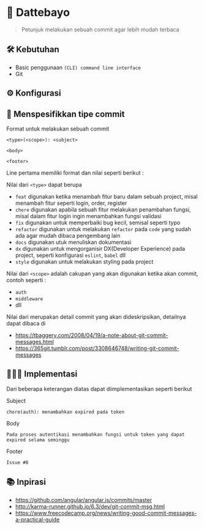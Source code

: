 # 📖 Dattebayo

> Petunjuk melakukan sebuah commit agar lebih mudah terbaca

## 🛠 Kebutuhan
- Basic penggunaan `(CLI) command line interface`
- Git 

## ⚙️ Konfigurasi

## 🎒 Menspesifikkan tipe commit 

Format untuk melakukan sebuah commit  

```
<type>(<scope>): <subject>

<body>

<footer>
```

Line pertama memiliki format dan nilai seperti berikut :

Nilai dari `<type>` dapat berupa

- `feat` digunakan ketika menambah fitur baru dalam sebuah project, misal menambah fitur seperti login, order, register
- `chore` digunakan apabila sebuah fitur melakukan penambahan fungsi, misal dalam fitur login ingin menambahkan fungsi validasi
- `fix` digunakan untuk memperbaiki bug kecil, semisal seperti typo
- `refactor` digunakan untuk melakukan `refactor` pada `code` yang sudah ada agar mudah dibaca pengembang lain
- `docs` digunakan utuk menuliskan dokumentasi
- `dx` digunakan untuk mengorganisir DX(Developer Experience) pada project, seperti konfigurasi `eslint`, `babel` dll
- `style` digunakan untuk melakukan styling pada project

Nilai dari `<scope>` adalah cakupan yang akan digunakan ketika akan commit, contoh seperti :
- `auth`
- `middleware`
- dll

Nilai dari <body> merupakan detail commit yang akan dideskripsikan, detailnya dapat dibaca di
- https://tbaggery.com/2008/04/19/a-note-about-git-commit-messages.html
- https://365git.tumblr.com/post/3308646748/writing-git-commit-messages

## 👨🏻‍🔬 Implementasi

Dari beberapa keterangan diatas dapat diimplementasikan seperti berikut

Subject

```
chore(auth): menambahkan expired pada token
```
Body

```
Pada proses autentikasi menambahkan fungsi untuk token yang dapat expired selama seminggu
```
Footer
```
Issue #8
```


## 📚 Inpirasi
 - https://github.com/angular/angular.js/commits/master
 - http://karma-runner.github.io/6.3/dev/git-commit-msg.html
 - https://www.freecodecamp.org/news/writing-good-commit-messages-a-practical-guide

